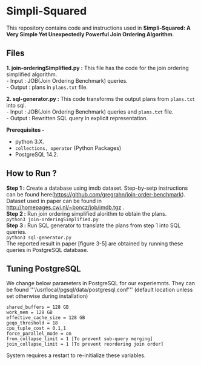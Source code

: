 # Simpli-Squared

This repository contains code and instructions used in **Simpli-Squared: A Very Simple Yet Unexpectedly Powerful
Join Ordering Algorithm**.

## Files

**1. join-orderingSimplified.py :**  This file has the code for the join ordering simplified algorithm. <br />
     - Input : JOB(Join Ordering Benchmark) queries. <br />
     - Output : plans in ```plans.txt``` file. <br />

**2. sql-generator.py :** This code transforms the output plans from ```plans.txt``` into sql. <br />
     - Input : JOB(Join Ordering Benchmark) queries and ```plans.txt``` file. <br />
     - Output : Rewritten SQL query in explicit representation. <br />


**Prerequisites -** 
- python 3.X.
- ```collections, operator``` (Python Packages)
- PostgreSQL 14.2.


## How to Run ?
**Step 1 :** Create a database using imdb dataset. Step-by-setp instructions can be found here(https://github.com/gregrahn/join-order-benchmark). Dataset used in paper can be found in http://homepages.cwi.nl/~boncz/job/imdb.tgz . <br />
**Step 2 :** Run join ordering simplified alorithm to obtain the plans. <br />
``` python3 join-orderingSimplified.py ```  <br />
**Step 3 :** Run SQL generator to translate the plans from step 1 into SQL queries. <br />
``` python3 sql-generator.py ``` <br />
The reported result in paper [figure 3-5] are obtained by running these queries in PostgreSQL database. 



## Tuning PostgreSQL
We change below parameters in PostgreSQL for our experiemnts. They can be found '''/usr/local/pgsql/data/postgresql.conf''' (default location unless set otherwise during installation)

```
shared_buffers = 128 GB
work_mem = 128 GB
effective_cache_size = 128 GB
geqo_threshold = 18
cpu_tuple_cost = 0.1,1
force_parallel_mode = on
from_collapse_limit = 1 [To prevent sub-query merging]
join_collapse_limit = 1 [To prevent reordering join order]
```

System requires a restart to re-initialize these variables.
